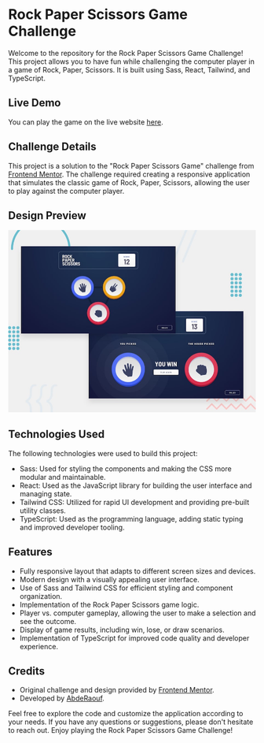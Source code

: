 # Rock Paper Scissors Game Challenge

Welcome to the repository for the Rock Paper Scissors Game Challenge! This project allows you to have fun while challenging the computer player in a game of Rock, Paper, Scissors. It is built using Sass, React, Tailwind, and TypeScript.

## Live Demo

You can play the game on the live website [here](https://abdraoufx.github.io/frontEndMentor_Challenges/advanced/rock_paper_scissors_game/build/).

## Challenge Details

This project is a solution to the "Rock Paper Scissors Game" challenge from [Frontend Mentor](https://www.frontendmentor.io). The challenge required creating a responsive application that simulates the classic game of Rock, Paper, Scissors, allowing the user to play against the computer player.

## Design Preview

![Design Preview](./public/images/desktop-preview.jpg "Design Preview")

## Technologies Used

The following technologies were used to build this project:

- Sass: Used for styling the components and making the CSS more modular and maintainable.
- React: Used as the JavaScript library for building the user interface and managing state.
- Tailwind CSS: Utilized for rapid UI development and providing pre-built utility classes.
- TypeScript: Used as the programming language, adding static typing and improved developer tooling.

## Features

- Fully responsive layout that adapts to different screen sizes and devices.
- Modern design with a visually appealing user interface.
- Use of Sass and Tailwind CSS for efficient styling and component organization.
- Implementation of the Rock Paper Scissors game logic.
- Player vs. computer gameplay, allowing the user to make a selection and see the outcome.
- Display of game results, including win, lose, or draw scenarios.
- Implementation of TypeScript for improved code quality and developer experience.

## Credits

- Original challenge and design provided by [Frontend Mentor](https://www.frontendmentor.io).
- Developed by [AbdeRaouf](https://github.com/abdraoufx).

Feel free to explore the code and customize the application according to your needs. If you have any questions or suggestions, please don't hesitate to reach out. Enjoy playing the Rock Paper Scissors Game Challenge!
